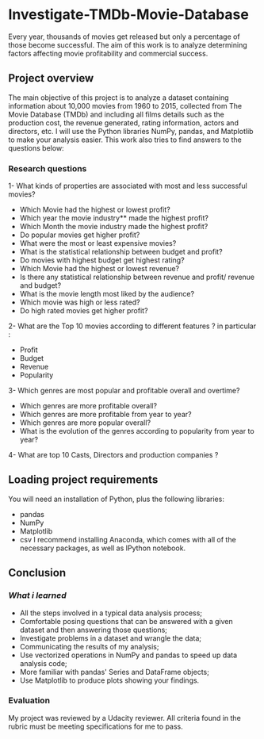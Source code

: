 # Investigate-TMDb-Movie-Database
Every year, thousands of movies get released but only a percentage of those become successful. The aim of this work is to analyze determining factors affecting movie profitability and commercial success. 
## Project overview
The main objective of this project is to analyze a dataset containing information about 10,000 movies from 1960 to 2015, collected from The Movie Database (TMDb) and including all films details such as the production cost, the revenue generated, rating information, actors and directors, etc. I will use the Python libraries NumPy, pandas, and Matplotlib to make your analysis easier. This work also tries to find answers to the questions below:
### Research questions

1- What kinds of properties are associated with  most and less successful movies?

<ul>
<li>Which Movie had the highest or lowest profit?</li>
<li>Which year the movie industry** made the highest profit?</li>
<li>Which Month the movie industry made the highest profit?</li>   
<li>Do popular movies get higher profit? </li>
<li>What were the most or least expensive movies?</li>   
<li>What is the statistical relationship between budget and profit?</li>   
<li>Do movies with highest budget get  highest rating?</li>
<li>Which Movie had the highest or lowest revenue?</li>
<li>Is there any statistical relationship between revenue and profit/ revenue and budget?</li>
<li>What is the movie length most liked by the audience?</li>
<li>Which movie was high or less rated?</li>
<li>Do high rated movies get higher profit?</li>
</ul>
2- What are the Top 10 movies according to different features ? in particular :
<ul>
<li>Profit</li>
<li>Budget </li>
<li>Revenue</li>
<li>Popularity </li>
</ul>
3- Which genres are most popular and profitable overall and overtime?
<ul>
<li>Which genres are more profitable overall?</li>
<li>Which genres are more profitable from year to year?</li>
<li>Which genres are more popular overall?</li>   
<li>What is the evolution of the genres according to popularity from year to year? </li>
</ul>
4- What are top 10 Casts, Directors and production companies ?

## Loading project requirements 
You will need an installation of Python, plus the following libraries:
* pandas
* NumPy
* Matplotlib
* csv
 I recommend installing Anaconda, which comes with all of the necessary packages, as well as IPython notebook.
 
 ## Conclusion 
 ### *What i learned*
* All the steps involved in a typical data analysis process;
* Comfortable posing questions that can be answered with a given dataset and then answering those questions;
* Investigate problems in a dataset and wrangle the data;
* Communicating the results of my analysis;
* Use vectorized operations in NumPy and pandas to speed up  data analysis code;
* More familiar with pandas' Series and DataFrame objects;
* Use Matplotlib to produce plots showing your findings.
### Evaluation
My project was reviewed by a Udacity reviewer. All criteria found in the rubric must be meeting specifications for me to pass.

